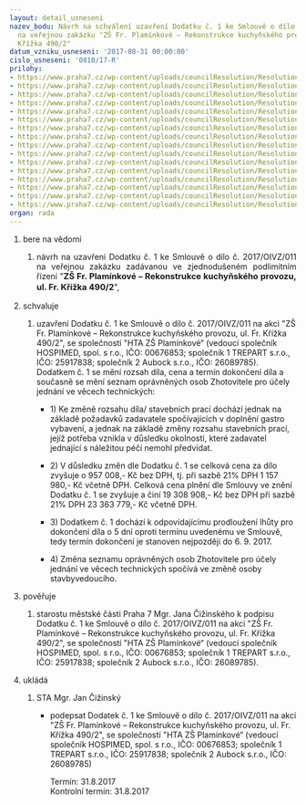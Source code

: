 ```yaml
---
layout: detail_usneseni
nazev_bodu: Návrh na schválení uzavření Dodatku č. 1 ke Smlouvě o dílo č. 2017/OIVZ/011
  na veřejnou zakázku "ZŠ Fr. Plamínkové – Rekonstrukce kuchyňského provozu, ul. Fr.
  Křížka 490/2"
datum_vzniku_usneseni: '2017-08-31 00:00:00'
cislo_usneseni: '0810/17-R'
prilohy:
- https://www.praha7.cz/wp-content/uploads/councilResolution/Resolutions/29098/export/Duvodova_zprava_nezver~242505.docx
- https://www.praha7.cz/wp-content/uploads/councilResolution/Resolutions/29098/export/3StavajiciSmlouvaodilo~242503.doc
- https://www.praha7.cz/wp-content/uploads/councilResolution/Resolutions/29098/export/4Dodatekc1_RekoZSPlaminkove~242502.doc
- https://www.praha7.cz/wp-content/uploads/councilResolution/Resolutions/29098/export/5aPrilohac1aZL~242501.xlsx
- https://www.praha7.cz/wp-content/uploads/councilResolution/Resolutions/29098/export/5bPrilohac1kZL01REGALY~242500.PDF
- https://www.praha7.cz/wp-content/uploads/councilResolution/Resolutions/29098/export/5cPrilohac2kZL01PRIJMOVAVAHA~242499.PDF
- https://www.praha7.cz/wp-content/uploads/councilResolution/Resolutions/29098/export/5dPrilohac3kZL03VYDEJ~242498.PDF
- https://www.praha7.cz/wp-content/uploads/councilResolution/Resolutions/29098/export/5ePrilohac4kZL01_odsouhlasenyvydej~242497.pdf
- https://www.praha7.cz/wp-content/uploads/councilResolution/Resolutions/29098/export/5fPrilohac1kZL04PODNOSY~242496.PDF
- https://www.praha7.cz/wp-content/uploads/councilResolution/Resolutions/29098/export/6ORVypisHOSPIMED~242495.pdf
- https://www.praha7.cz/wp-content/uploads/councilResolution/Resolutions/29098/export/7ORVypisTREPART~242494.pdf
- https://www.praha7.cz/wp-content/uploads/councilResolution/Resolutions/29098/export/8ORVypisAubock~242493.pdf
- https://www.praha7.cz/wp-content/uploads/councilResolution/Resolutions/29098/export/9SpolehlivyplatceHOSPIMED~242492.pdf
- https://www.praha7.cz/wp-content/uploads/councilResolution/Resolutions/29098/export/10SpolehlivyplatceTREPART~242491.pdf
- https://www.praha7.cz/wp-content/uploads/councilResolution/Resolutions/29098/export/11SpolehlivyplatceAubock~242490.pdf
- https://www.praha7.cz/wp-content/uploads/councilResolution/Resolutions/29098/export/export~295331.pdf
organ: rada
---
```

<ol class="urzList_view" id="urzList">
<li class="urzClass1" id=""><span name="1">bere na vědomí</span> 
<ol class="urzOlClass">
<li class="urzClass2" style="TEXT-ALIGN: justify" id=""><span><p style="TEXT-ALIGN: justify" data-mce-style="text-align: justify;">návrh na&nbsp;uzavření Dodatku č. 1 ke Smlouvě o dílo č. 2017/OIVZ/011 na veřejnou zakázku zadávanou ve zjednodušeném podlimitním řízení "<strong><span style="font-size:11.0pt;line-height:130%;
font-family:" data-mce-style="font-size: 11.0pt; line-height: 130%;">ZŠ Fr. Plamínkové – Rekonstrukce kuchyňského provozu, ul. Fr. Křížka 490/2</span></strong>",<br></p></span></li></ol></li>

<li class="urzClass1" id=""><span name="24">schvaluje</span> 
<ol class="urzOlClass" id="">
<li class="urzClass2" style="text-align: left;" id=""><span><p>uzavření Dodatku č. 1 ke Smlouvě o dílo č. 2017/OIVZ/011 na akci "ZŠ Fr. Plamínkové – Rekonstrukce kuchyňského provozu, ul. Fr. Křížka 490/2", se společností "HTA ZŠ Plamínkové“ (vedoucí společník HOSPIMED, spol. s r.o., IČO: 00676853; společník 1 TREPART s.r.o., IČO: 25917838; společník 2 Aubock s.r.o., IČO: 26089785). Dodatkem č. 1 se mění rozsah díla, cena a termín dokončení díla a současně se mění seznam oprávněných osob Zhotovitele pro účely jednání ve věcech technických:</p></span><ul id="" class="urzUlClass"><li style="text-align: left;" id="" class="urzClass3"><span><p>1) Ke změně rozsahu díla/ stavebních prací dochází jednak na základě požadavků zadavatele spočívajících v doplnění gastro vybavení, a jednak na základě změny rozsahu stavebních prací, jejíž potřeba vznikla v důsledku okolností, které zadavatel jednající s náležitou péčí nemohl předvídat.<br></p></span></li><li style="text-align: left;" id="" class="urzClass3"><span><p>2) V důsledku změn dle Dodatku č. 1 se celková cena za dílo zvyšuje o 957 008,- Kč bez DPH, tj. při sazbě 21% DPH 1 157 980,- Kč včetně DPH. Celková cena plnění dle Smlouvy ve znění Dodatku č. 1 se zvyšuje a činí 19 308 908,- Kč bez DPH při sazbě 21% DPH 23 363 779,- Kč včetně DPH. <br></p></span></li><li style="text-align: left;" id="" class="urzClass3"><span><p>3) Dodatkem č. 1 dochází k odpovídajícímu prodloužení lhůty pro dokončení díla o 5 dní oproti termínu uvedenému ve Smlouvě, tedy termín dokončení je stanoven nejpozději do 6. 9. 2017.</p></span></li><li style="text-align: left;" id="" class="urzClass3"><span><p>4) Změna seznamu oprávněných osob Zhotovitele pro účely jednání ve věcech technických spočívá ve změně osoby stavbyvedoucího.</p></span></li></ul></li>
</ol></li>

<li class="urzClass1" id=""><span name="16">pověřuje</span> 
<ol class="urzOlClass" id="">
<li class="urzClass2" style="TEXT-ALIGN: left" id=""><span><p>starostu městské části Praha 7 Mgr. Jana Čižinského k podpisu Dodatku č. 1 ke Smlouvě o dílo č. 2017/OIVZ/011 na akci "ZŠ Fr. Plamínkové – Rekonstrukce kuchyňského provozu, ul. Fr. Křížka 490/2", se společností "HTA ZŠ Plamínkové“ (vedoucí společník HOSPIMED, spol. s r.o., IČO: 00676853; společník 1 TREPART s.r.o., IČO: 25917838; společník 2 Aubock s.r.o., IČO: 26089785).<br></p></span>
</li>
</ol></li><li class="urzClass1" id="urzUkoly"><span name="1">ukládá</span><ol class="urzOlClass"><li class="urzClass2"><span><p>STA Mgr. Jan Čižinský</p></span><ul class="urzUlClass"><li class="urzClass3"><span><p>podepsat Dodatek č. 1 ke Smlouvě o dílo č. 2017/OIVZ/011 na akci "ZŠ Fr. Plamínkové – Rekonstrukce kuchyňského provozu, ul. Fr. Křížka 490/2", se společností "HTA ZŠ Plamínkové“ (vedoucí společník HOSPIMED, spol. s r.o., IČO: 00676853; společník 1 TREPART s.r.o., IČO: 25917838; společník 2 Aubock s.r.o., IČO: 26089785)</p></span><span class="urzUkolTermin">  Termín:&nbsp;31.8.2017</span><div class="urzUkolTermin">  Kontrolní termín:&nbsp;31.8.2017</div></li></ul></li></ol></li>
</ol>